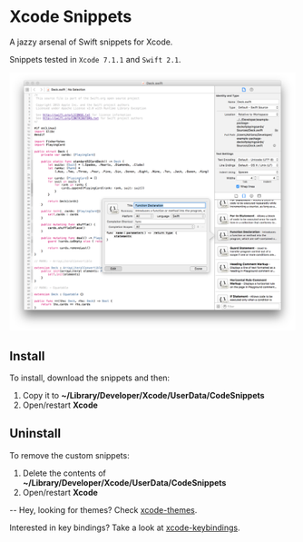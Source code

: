# Xcode Snippets
A jazzy arsenal of Swift snippets for Xcode.

Snippets tested in `Xcode 7.1.1` and `Swift 2.1`.

![screenshot](https://raw.githubusercontent.com/adrfer/xcode-snippets/master/Screenshot.png)

## Install

To install, download the snippets and then:

1. Copy it to **~/Library/Developer/Xcode/UserData/CodeSnippets**
2. Open/restart **Xcode**

## Uninstall

To remove the custom snippets:

1. Delete the contents of **~/Library/Developer/Xcode/UserData/CodeSnippets**
2. Open/restart **Xcode**

--
Hey, looking for themes? Check [xcode-themes](https://github.com/adrfer/xcode-themes).

Interested in key bindings? Take a look at [xcode-keybindings](https://github.com/adrfer/xcode-keybindings).